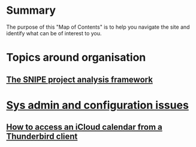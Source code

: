# Summary

The purpose of this "Map of Contents" is to help you navigate the site and identify what can be of interest to you.

# Topics around organisation

## [The SNIPE project analysis framework](./Proj_Mgt/SNIPE_Intro.md)

# [Sys admin and configuration issues](./Sys_Config/Map_Of_Contents)

## [How to access an iCloud calendar from a Thunderbird client](./Sys_Config/iCloud_Calendar_in_Thunderbird)
